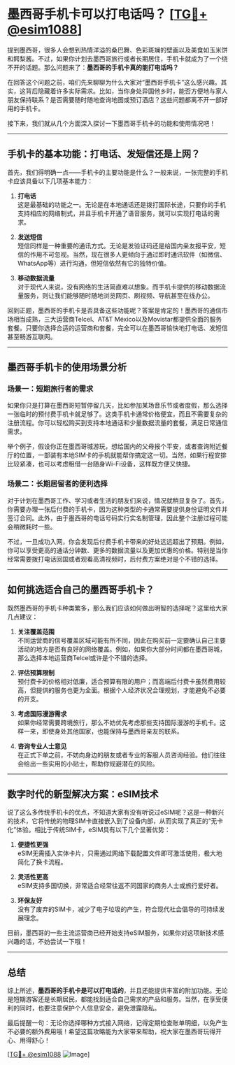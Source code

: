 # 墨西哥手机卡可以打电话吗？ [[TG💪+ @esim1088](https://t.me/s/esim1088)]

提到墨西哥，很多人会想到热情洋溢的桑巴舞、色彩斑斓的壁画以及美食如玉米饼和鳄梨酱。不过，如果你计划去墨西哥旅行或者长期居住，手机卡就成为了一个绕不开的话题。那么问题来了：**墨西哥的手机卡真的能打电话吗？**

在回答这个问题之前，咱们先来聊聊为什么大家对“墨西哥手机卡”这么感兴趣。其实，这背后隐藏着许多实际需求。比如，当你身处异国他乡时，能否方便地与家人朋友保持联系？是否需要随时随地查询地图或预订酒店？这些问题都离不开一部好用的手机卡。

接下来，我们就从几个方面深入探讨一下墨西哥手机卡的功能和使用情况吧！

---

## 手机卡的基本功能：打电话、发短信还是上网？

首先，我们得明确一点——手机卡的主要功能是什么？一般来说，一张完整的手机卡应该具备以下几项基本能力：

1. **打电话**  
   这是最基础的功能之一。无论是在本地通话还是拨打国际长途，只要你的手机支持相应的网络制式，并且手机卡开通了语音服务，就可以实现打电话的需求。

2. **发送短信**  
   短信同样是一种重要的通讯方式。无论是发验证码还是给国内亲友报平安，短信的作用不可忽视。当然，现在很多人更倾向于通过即时通讯软件（如微信、WhatsApp等）进行沟通，但短信依然有它的独特价值。

3. **移动数据流量**  
   对于现代人来说，没有网络的生活简直难以想象。而手机卡提供的移动数据流量服务，则让我们能够随时随地浏览网页、刷视频、导航甚至在线办公。

回到正题，墨西哥的手机卡是否具备这些功能呢？答案是肯定的！墨西哥的通信市场相当成熟，三大运营商Telcel、AT&T México以及Movistar都提供全面的服务套餐。只要你选择合适的运营商和套餐，完全可以在墨西哥愉快地打电话、发短信甚至畅游互联网。

---

## 墨西哥手机卡的使用场景分析

### 场景一：短期旅行者的需求

如果你只是打算在墨西哥短暂停留几天，比如参加某场音乐节或者度假，那么选择一张临时的预付费手机卡就足够了。这类手机卡通常价格便宜，而且不需要复杂的注册流程。你可以轻松购买到支持本地通话和少量数据流量的套餐，满足日常通信需求。

举个例子，假设你正在墨西哥城游玩，想给国内的父母报个平安，或者查询附近餐厅的位置，一部装有本地SIM卡的手机就能帮你搞定这一切。当然，如果行程安排比较紧凑，也可以考虑租借一台随身Wi-Fi设备，这样既方便又快捷。

### 场景二：长期居留者的便利选择

对于计划在墨西哥工作、学习或者生活的朋友们来说，情况就稍显复杂了。首先，你需要办理一张后付费的手机卡，因为这种类型的卡通常需要提供身份证明文件并签订合同。此外，由于墨西哥的电话号码实行实名制管理，因此整个注册过程可能会稍微耗时一些。

不过，一旦成功入网，你会发现后付费手机卡带来的好处远远超出了预期。例如，你可以享受更高的通话分钟数、更多的数据流量以及更加优惠的价格。特别是当你经常需要拨打电话回国或者观看高清视频时，后付费方案绝对是个不错的选择。

---

## 如何挑选适合自己的墨西哥手机卡？

既然墨西哥的手机卡种类繁多，那么我们应该如何做出明智的选择呢？这里给大家几点建议：

1. **关注覆盖范围**  
   不同运营商的信号覆盖区域可能有所不同，因此在购买前一定要确认自己主要活动的地方是否有良好的网络覆盖。例如，如果你大部分时间都在墨西哥城，那么选择本地运营商Telcel或许是个不错的选择。

2. **评估预算限制**  
   预付费卡的价格相对低廉，适合预算有限的用户；而高端后付费卡虽然费用较高，但提供的服务也更为全面。根据个人经济状况合理规划，才能避免不必要的开支。

3. **考虑国际漫游需求**  
   如果你经常需要跨境旅行，那么不妨优先考虑那些支持国际漫游的手机卡。这样一来，即使身处其他国家，也能保持与墨西哥亲友的联系。

4. **咨询专业人士意见**  
   在正式下单之前，不妨向身边的朋友或者专业的客服人员咨询经验。他们往往会给出一些实用的小贴士，帮助你规避潜在的风险。

---

## 数字时代的新型解决方案：eSIM技术

说了这么多传统手机卡的优点，不知道大家有没有听说过eSIM呢？这是一种新兴的技术，它将传统的物理SIM卡直接嵌入到了设备内部，从而实现了真正的“无卡化”体验。相比于传统SIM卡，eSIM具有以下几个显著优势：

1. **便捷性更强**  
   eSIM无需插入实体卡片，只需通过网络下载配置文件即可激活使用，极大地简化了换卡流程。

2. **灵活性更高**  
   eSIM支持多国切换，非常适合经常往返不同国家的商务人士或旅行爱好者。

3. **环保友好**  
   没有了废弃的SIM卡，减少了电子垃圾的产生，符合现代社会倡导的可持续发展理念。

目前，墨西哥的一些主流运营商已经开始支持eSIM服务，如果你对这项新技术感兴趣的话，不妨尝试一下哦！

---

## 总结

综上所述，**墨西哥的手机卡是可以打电话的**，并且还能提供丰富的附加功能。无论是短期游客还是长期居民，都能找到适合自己需求的产品和服务。当然，在享受便利的同时，也要注意保护个人信息安全，避免泄露隐私。

最后提醒一句：无论你选择哪种方式接入网络，记得定期检查账单明细，以免产生不必要的额外费用哦！希望这篇攻略能为大家带来帮助，祝大家在墨西哥玩得开心、用得舒心！

[[TG💪+ @esim1088](https://t.me/s/esim1088) ![Image](https://i.postimg.cc/4NQfJmqS/Snipaste-2025-05-13-00-14-12.png)]